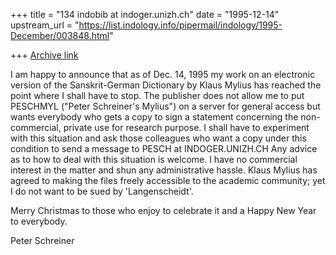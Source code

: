 +++
title = "134 indobib at indoger.unizh.ch"
date = "1995-12-14"
upstream_url = "https://list.indology.info/pipermail/indology/1995-December/003848.html"

+++
[Archive link](https://list.indology.info/pipermail/indology/1995-December/003848.html)

I am happy to announce that as of Dec. 14, 1995 my work on an electronic 
version of the Sanskrit-German Dictionary by Klaus Mylius has reached the 
point where I shall have to stop. The publisher does not allow me to put 
PESCHMYL ("Peter Schreiner's Mylius") on a server for general access but 
wants everybody who gets a copy to sign a statement concerning the 
non-commercial, private use for research purpose.
I shall have to experiment with this situation and ask those colleagues 
who want a copy under this condition to send a message to 
PESCH at INDOGER.UNIZH.CH
Any advice as to how to deal with this situation is welcome. I have no 
commercial interest in the matter and shun any administrative hassle. 
Klaus Mylius has agreed to making the files freely accessible to the 
academic community; yet I do not want to be sued by 'Langenscheidt'.

Merry Christmas to those who enjoy to celebrate it and a Happy New Year 
to everybody.

Peter Schreiner






